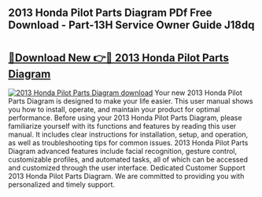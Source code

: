 ## 2013 Honda Pilot Parts Diagram PDf Free Download - Part-13H Service Owner Guide J18dq

# <h2><a href="http://dfkj90k.blite.top/?on=2013+Honda+Pilot+Parts+Diagram">🔗Download New 👉🔴 2013 Honda Pilot Parts Diagram</a></h2>

[![2013 Honda Pilot Parts Diagram download](https://i.imgur.com/lujVjoI.png)](http://dfkj90k.blite.top/?on=2013+Honda+Pilot+Parts+Diagram)
Your new 2013 Honda Pilot Parts Diagram is designed to make your life easier. This user manual shows you how to install, operate, and maintain your product for optimal performance. Before using your 2013 Honda Pilot Parts Diagram, please familiarize yourself with its functions and features by reading this user manual. It includes clear instructions for installation, setup, and operation, as well as troubleshooting tips for common issues. 2013 Honda Pilot Parts Diagram advanced features include facial recognition, gesture control, customizable profiles, and automated tasks, all of which can be accessed and customized through the user interface. Dedicated Customer Support 2013 Honda Pilot Parts Diagram. We are committed to providing you with personalized and timely support.

